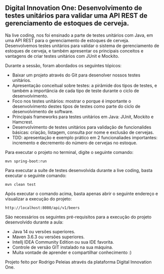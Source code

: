 <h2>Digital Innovation One: Desenvolvimento de testes unitários para validar uma API REST de gerenciamento de estoques de cerveja.</h2>

Na live coding, nos foi ensinado a parte de testes unitários com Java, em uma API REST para o gerenciamento de estoques de cerveja. Desenvolvemos testes unitários para validar o sistema de gerenciamento de estoques de cerveja, e também apresentar os principais conceitos e vantagens de criar testes unitários com JUnit e Mockito.

Durante a sessão, foram abordados os seguintes tópicos:

* Baixar um projeto através do Git para desenolver nossos testes unitários.
* Apresentação conceitual sobre testes: a pirâmide dos tipos de testes, e também a importância de cada tipo de teste durante o ciclo de desenvolvimento.
* Foco nos testes unitários: mostrar o porque é importante o desenvolvimento destes tipos de testes como parte do ciclo de desenvolvimento de software.
* Principais frameworks para testes unitários em Java: JUnit, Mockito e Hamcrest.
* Desenvolvimento de testes unitários para validação de funcionalides básicas: criação, listagem, consulta por nome e exclusão de cervejas.
* TDD: apresentação e exemplo prático em 2 funcionaliades importantes: incremento e decremento do número de cervejas no estoque.

Para executar o projeto no terminal, digite o seguinte comando:

```shell script
mvn spring-boot:run 
```

Para executar a suíte de testes desenvolvida durante a live coding, basta executar o seguinte comando:

```shell script
mvn clean test
```

Após executar o comando acima, basta apenas abrir o seguinte endereço e visualizar a execução do projeto:

```
http://localhost:8080/api/v1/beers
```

São necessários os seguintes pré-requisitos para a execução do projeto desenvolvido durante a aula:

* Java 14 ou versões superiores.
* Maven 3.6.3 ou versões superiores.
* Intellj IDEA Community Edition ou sua IDE favorita.
* Controle de versão GIT instalado na sua máquina.
* Muita vontade de aprender e compartilhar conhecimento :)

Projeto feito por Rodrigo Peleias através da plataforma Digital Innovation One.




